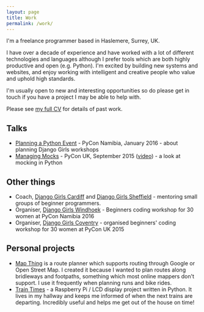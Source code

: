 ```yaml
---
layout: page
title: Work
permalink: /work/
---
```


I'm a freelance programmer based in Haslemere, Surrey, UK.

I have over a decade of experience and have worked with a lot of different technologies
and languages although I prefer tools which are both highly productive and open (e.g. Python).
I'm excited by building new systems and websites, and enjoy working with intelligent and creative
people who value and uphold high standards.

I'm usually open to new and interesting opportunities so do please get in touch if you have a
project I may be able to help with.

Please see [my full CV](/cv/) for details of past work.

## Talks
* [Planning a Python Event](http://slides.com/helenst/planningpython2016#/) - PyCon Namibia, January 2016 - about planning Django Girls workshops
* [Managing Mocks](http://slides.com/helenst/managingmocks2015#/) - PyCon UK, September 2015 ([video](https://www.youtube.com/watch?v=haXUaGTp8Bc)) - a look at mocking in Python

## Other things
* Coach, [Django Girls Cardiff](https://djangogirls.org/cardiff/) and [Django Girls Sheffield](https://djangogirls.org/sheffield/) - mentoring small groups of beginner programmers.
* Organiser, [Django Girls Windhoek](https://djangogirls.org/windhoek/) - Beginners coding workshop for 30 women at PyCon Namibia 2016
* Organiser, [Django Girls Coventry](https://djangogirls.org/coventry/) - organised beginners' coding workshop for 30 women at PyCon UK 2015


## Personal projects

* [Map Thing](http://mapthing.helen.st/) is a route planner which supports routing through Google or Open Street Map. I created it because I wanted to plan routes along bridleways and footpaths, something which most online mappers don't support. I use it frequently when planning runs and bike rides.
* [Train Times](https://github.com/helenst/train-times-display) - a Raspberry Pi / LCD display project written in Python. It lives in my hallway and keeps me informed of when the next trains are departing. Incredibly useful and helps me get out of the house on time!
